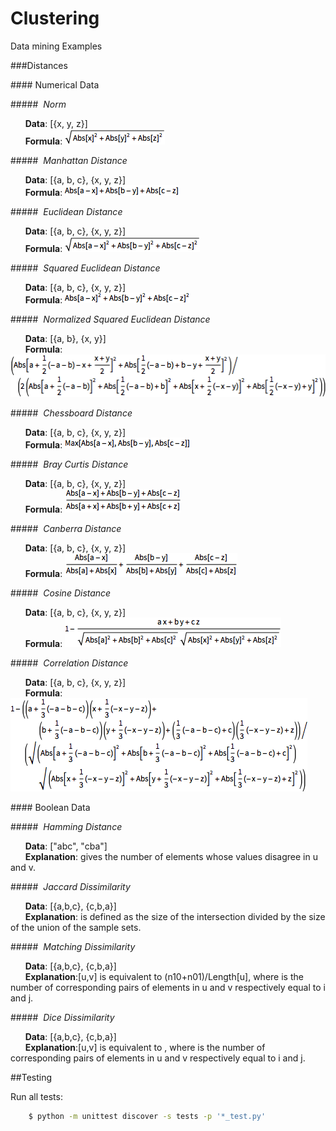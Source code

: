 Clustering
==========
Data mining Examples

###Distances

####&nbsp;Numerical Data


#####&nbsp;&nbsp;<em>Norm</em>

  &nbsp;&nbsp;&nbsp;&nbsp;&nbsp;&nbsp;**Data**:   [{x, y, z}] <br/>
  &nbsp;&nbsp;&nbsp;&nbsp;&nbsp;&nbsp;**Formula**:  ![alt tag](https://raw.githubusercontent.com/cenkbircanoglu/clustering/master/images/norm.gif)

#####&nbsp;&nbsp;<em>Manhattan Distance</em>

  &nbsp;&nbsp;&nbsp;&nbsp;&nbsp;&nbsp;**Data**:   [{a, b, c}, {x, y, z}] <br/>
  &nbsp;&nbsp;&nbsp;&nbsp;&nbsp;&nbsp;**Formula**:  ![alt tag](https://raw.githubusercontent.com/cenkbircanoglu/clustering/master/images/manhattan_distance.gif)


#####&nbsp;&nbsp;<em>Euclidean Distance</em>

  &nbsp;&nbsp;&nbsp;&nbsp;&nbsp;&nbsp;**Data**:   [{a, b, c}, {x, y, z}] <br/>
  &nbsp;&nbsp;&nbsp;&nbsp;&nbsp;&nbsp;**Formula**:  ![alt tag](https://raw.githubusercontent.com/cenkbircanoglu/clustering/master/images/euclidean_distance.gif)

#####&nbsp;&nbsp;<em>Squared Euclidean Distance</em>

  &nbsp;&nbsp;&nbsp;&nbsp;&nbsp;&nbsp;**Data**:   [{a, b, c}, {x, y, z}] <br/>
  &nbsp;&nbsp;&nbsp;&nbsp;&nbsp;&nbsp;**Formula**:  ![alt tag](https://raw.githubusercontent.com/cenkbircanoglu/clustering/master/images/squared_euclidean_distance.gif)

#####&nbsp;&nbsp;<em>Normalized Squared Euclidean Distance</em>

  &nbsp;&nbsp;&nbsp;&nbsp;&nbsp;&nbsp;**Data**:   [{a, b}, {x, y}] <br/>
  &nbsp;&nbsp;&nbsp;&nbsp;&nbsp;&nbsp;**Formula**:  ![alt tag](https://raw.githubusercontent.com/cenkbircanoglu/clustering/master/images/normalized_squared_euclidean_distance.gif)

#####&nbsp;&nbsp;<em>Chessboard Distance</em>

  &nbsp;&nbsp;&nbsp;&nbsp;&nbsp;&nbsp;**Data**:   [{a, b, c}, {x, y, z}] <br/>
  &nbsp;&nbsp;&nbsp;&nbsp;&nbsp;&nbsp;**Formula**:  ![alt tag](https://raw.githubusercontent.com/cenkbircanoglu/clustering/master/images/chessboard_distance.gif)

#####&nbsp;&nbsp;<em>Bray Curtis Distance</em>

  &nbsp;&nbsp;&nbsp;&nbsp;&nbsp;&nbsp;**Data**:   [{a, b, c}, {x, y, z}] <br/>
  &nbsp;&nbsp;&nbsp;&nbsp;&nbsp;&nbsp;**Formula**:  ![alt tag](https://raw.githubusercontent.com/cenkbircanoglu/clustering/master/images/bray_curtis_distance.gif)

#####&nbsp;&nbsp;<em>Canberra Distance</em>

  &nbsp;&nbsp;&nbsp;&nbsp;&nbsp;&nbsp;**Data**:   [{a, b, c}, {x, y, z}] <br/>
  &nbsp;&nbsp;&nbsp;&nbsp;&nbsp;&nbsp;**Formula**:  ![alt tag](https://raw.githubusercontent.com/cenkbircanoglu/clustering/master/images/canberra_distance.gif)

#####&nbsp;&nbsp;<em>Cosine Distance</em>

  &nbsp;&nbsp;&nbsp;&nbsp;&nbsp;&nbsp;**Data**:   [{a, b, c}, {x, y, z}] <br/>
  &nbsp;&nbsp;&nbsp;&nbsp;&nbsp;&nbsp;**Formula**:  ![alt tag](https://raw.githubusercontent.com/cenkbircanoglu/clustering/master/images/cosine_distance.gif)

#####&nbsp;&nbsp;<em>Correlation Distance</em>

  &nbsp;&nbsp;&nbsp;&nbsp;&nbsp;&nbsp;**Data**:   [{a, b, c}, {x, y, z}] <br/>
  &nbsp;&nbsp;&nbsp;&nbsp;&nbsp;&nbsp;**Formula**:  ![alt tag](https://raw.githubusercontent.com/cenkbircanoglu/clustering/master/images/correlation_distance.gif)


####&nbsp;Boolean Data

#####&nbsp;&nbsp;<em>Hamming Distance</em>

  &nbsp;&nbsp;&nbsp;&nbsp;&nbsp;&nbsp;**Data**:   ["abc", "cba"] <br/>
  &nbsp;&nbsp;&nbsp;&nbsp;&nbsp;&nbsp;**Explanation**:  gives the number of elements whose values disagree in u and v.

#####&nbsp;&nbsp;<em>Jaccard Dissimilarity</em>

  &nbsp;&nbsp;&nbsp;&nbsp;&nbsp;&nbsp;**Data**:   [{a,b,c}, {c,b,a}] <br/>
  &nbsp;&nbsp;&nbsp;&nbsp;&nbsp;&nbsp;**Explanation**: is defined as the size of the intersection divided by the size of the union of the sample sets.

#####&nbsp;&nbsp;<em>Matching Dissimilarity</em>

  &nbsp;&nbsp;&nbsp;&nbsp;&nbsp;&nbsp;**Data**:   [{a,b,c}, {c,b,a}] <br/>
  &nbsp;&nbsp;&nbsp;&nbsp;&nbsp;&nbsp;**Explanation**:[u,v]  is equivalent to (n10+n01)/Length[u], where  is the number of corresponding pairs of elements in u and v respectively equal to i and j.

#####&nbsp;&nbsp;<em>Dice Dissimilarity</em>

  &nbsp;&nbsp;&nbsp;&nbsp;&nbsp;&nbsp;**Data**:   [{a,b,c}, {c,b,a}] <br/>
  &nbsp;&nbsp;&nbsp;&nbsp;&nbsp;&nbsp;**Explanation**:[u,v] is equivalent to , where  is the number of corresponding pairs of elements in u and v respectively equal to i and j.







##Testing


Run all tests:
```bash
    $ python -m unittest discover -s tests -p '*_test.py'
```



